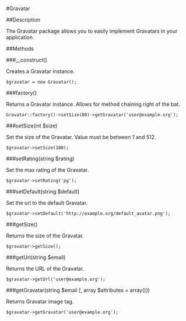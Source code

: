 #Gravatar

##Description

The Gravatar package allows you to easily implement Gravatars in your application.

##Methods

###__construct()

Creates a Gravatar instance.

    $gravatar = new Gravatar();

###factory()

Returns a Gravatar instance. Allows for method chaining right of the bat.

    Gravatar::factory()->setSize(80)->getGravatar('user@example.org');

###setSize(int $size)

Set the size of the Gravatar. Value must be between 1 and 512.

    $gravatar->setSize(100);

###setRating(string $rating)

Set the max rating of the Gravatar.

    $gravatar->setRating('pg');


###setDefault(string $default)

Set the url to the default Gravatar.

    $gravatar->setDefault('http://example.org/default_avatar.png');

###getSize()

Returns the size of the Gravatar.

    $gravatar->getSize();

###getUrl(string $email)

Returns the URL of the Gravatar.

    $gravatar->getUrl('user@example.org');

###getGravatar(string $email [, array $attributes = array()])

Returns Gravatar image tag.

    $gravatar->getGravatar('user@example.org');
